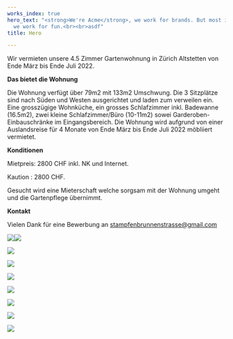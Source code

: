```yaml
---
works_index: true
hero_text: "<strong>We're Acme</strong>, we work for brands. But most importantly,
  we work for fun.<br><br>asdf"
title: Hero

---
```

Wir vermieten unsere 4.5 Zimmer Gartenwohnung in Zürich Altstetten von Ende März bis Ende Juli 2022.

**Das bietet die Wohnung**

Die Wohnung verfügt über 79m2 mit 133m2 Umschwung. Die 3 Sitzplätze sind nach Süden und Westen ausgerichtet und laden zum verweilen ein. Eine grosszügige Wohnküche, ein grosses Schlafzimmer inkl. Badewanne (16.5m2), zwei kleine Schlafzimmer/Büro (10-11m2) sowei Garderoben-Einbauschränke im Eingangsbereich. Die Wohnung wird aufgrund von einer Auslandsreise für 4 Monate von Ende März bis Ende Juli 2022 möbliiert vermietet.

**Konditionen**

Mietpreis: 2800 CHF inkl. NK und Internet.

Kaution : 2800 CHF.

Gesucht wird eine Mieterschaft welche sorgsam mit der Wohnung umgeht und die Gartenpflege übernimmt.

**Kontakt**

Vielen Dank für eine Bewerbung an stampfenbrunnenstrasse@gmail.com 

![](/upload/01_garten.jpg)![](/upload/02_wohnzimmer.jpg)

![](/upload/03_wohnzimmer.jpg)

![](/upload/04_wohnzimmer.jpg)

![](/upload/05_kinderzimmer.jpg)

![](/upload/06_arbeitszimmer.jpg)

![](/upload/07_schlafzimmer.jpg)

![](/upload/08_bad.jpg)

![](/upload/09_eingang.jpg)